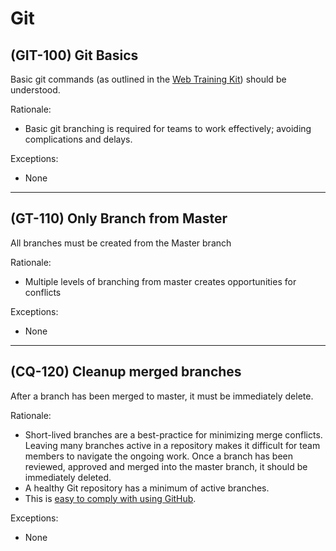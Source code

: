 # Git

## (GIT-100) Git Basics

Basic git commands (as outlined in the [Web Training Kit](https://learn.lambdaschool.com/web1/module/rect59e95N6OSvoCd))
should be understood.

Rationale:

- Basic git branching is required for teams to work effectively; avoiding
  complications and delays.

Exceptions:

- None

---

## (GT-110) Only Branch from Master

All branches must be created from the Master branch

Rationale:

- Multiple levels of branching from master creates opportunities for conflicts

Exceptions:

- None

---

## (CQ-120) Cleanup merged branches

After a branch has been merged to master, it must be immediately delete.

Rationale:

- Short-lived branches are a best-practice for minimizing merge conflicts.
  Leaving many branches active in a repository makes it difficult for team members
  to navigate the ongoing work. Once a branch has been reviewed, approved and merged
  into the master branch, it should be immediately deleted.
- A healthy Git repository has a minimum of active branches.
- This is [easy to comply with using GitHub](https://help.github.com/en/github/administering-a-repository/managing-the-automatic-deletion-of-branches).

Exceptions:

- None
